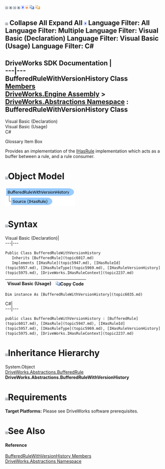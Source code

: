 ![](dotnetimages/collapse.gif) ![](dotnetimages/expand.gif) ![](dotnetimages/collapse.gif) ![](dotnetimages/expand.gif) ![](dotnetimages/drpdown.gif) ![](dotnetimages/drpdown_orange.gif) ![](dotnetimages/copycode.gif) ![](dotnetimages/copycodeHighlight.gif)

![](dotnetimages/collapse.gif) Collapse All Expand All ![](dotnetimages/drpdown.gif) Language Filter: All  Language Filter: Multiple  Language Filter: Visual Basic (Declaration) Language Filter: Visual Basic (Usage) Language Filter: C#  
---  
DriveWorks SDK Documentation  |   
---|---  
BufferedRuleWithVersionHistory Class   
[Members](topic6036.md)   
[DriveWorks.Engine Assembly](topic2156.md) > [DriveWorks.Abstractions Namespace](topic5939.md) : BufferedRuleWithVersionHistory Class  
---  
  
Visual Basic (Declaration)    
Visual Basic (Usage)    
C# 

Glossary Item Box

Provides an implementation of the [IHasRule](topic5947.md) implementation which acts as a buffer between a rule, and a rule consumer. 

# ![](dotnetimages/collapse.gif)Object Model

![](dotnetdiagramimages/image311.png)

# ![](dotnetimages/collapse.gif)Syntax

Visual Basic (Declaration)|   
---|---  
      
    
    Public Class BufferedRuleWithVersionHistory 
       Inherits [BufferedRule](topic6017.md)
       Implements [IHasRule](topic5947.md), [IHasRuleId](topic5957.md), [IHasRuleType](topic5969.md), [IHasRuleVersionHistory](topic5975.md), [DriveWorks.IHasRuleContext](topic2237.md)   
  
Visual Basic (Usage)| ![](dotnetimages/copycode.gif)Copy Code  
---|---  
      
    
    Dim instance As [BufferedRuleWithVersionHistory](topic6035.md)  
  
C#|   
---|---  
      
    
    public class BufferedRuleWithVersionHistory : [BufferedRule](topic6017.md), [IHasRule](topic5947.md), [IHasRuleId](topic5957.md), [IHasRuleType](topic5969.md), [IHasRuleVersionHistory](topic5975.md), [DriveWorks.IHasRuleContext](topic2237.md)    
  
# ![](dotnetimages/collapse.gif)Inheritance Hierarchy

System.Object  
[DriveWorks.Abstractions.BufferedRule](topic6017.md)  
**DriveWorks.Abstractions.BufferedRuleWithVersionHistory**  


# ![](dotnetimages/collapse.gif)Requirements

**Target Platforms:** Please see DriveWorks software prerequisites.

# ![](dotnetimages/collapse.gif)See Also

#### Reference

[BufferedRuleWithVersionHistory Members](topic6036.md)   
[DriveWorks.Abstractions Namespace](topic5939.md)


